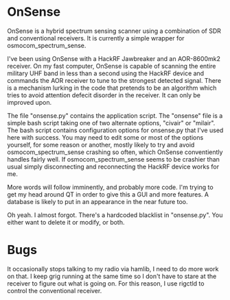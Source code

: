 OnSense
=======

OnSense is a hybrid spectrum sensing scanner using a combination of SDR and conventional receivers.  It is currently a simple wrapper for osmocom_spectrum_sense.

I've been using OnSense with a HackRF Jawbreaker and an AOR-8600mk2 receiver.  On my fast computer, OnSense is capable of scanning the entire military UHF band in less than a second using the HackRF device and commands the AOR receiver to tune to the strongest detected signal.  There is a mechanism lurking in the code that pretends to be an algorithm which tries to avoid attention defecit disorder in the receiver. It can only be improved upon.

The file "onsense.py" contains the application script.  The "onsense" file is a simple bash script taking one of two alternate options, "civair" or "milair".  The bash script contains configuration options for onsense.py that I've used here with success.  You may need to edit some or most of the options yourself, for some reason or another, mostly likely to try and avoid osmocom_spectrum_sense crashing so often, which OnSense conventiently handles fairly well.  If osmocom_spectrum_sense seems to be crashier than usual simply disconnecting and reconnecting the HackRF device works for me.

More words will follow imminently, and probably more code.  I'm trying to get my head around QT in order to give this a GUI and more features.  A database is likely to put in an appearance in the near future too.

Oh yeah.  I almost forgot.  There's a hardcoded blacklist in "onsense.py".  You either want to delete it or modify, or both.  

Bugs
====

It occasionally stops talking to my radio via hamlib, I need to do more work on that.  I keep grig running at the same time so I don't have to stare at the receiver to figure out what is going on. For this reason, I use rigctld to control the conventional receiver.




